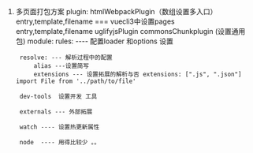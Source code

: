 1. 多页面打包方案 
        plugin: 
            htmlWebpackPlugin（数组设置多入口）entry,template,filename  === vuecli3中设置pages  entry,template,filename 
            uglifyjsPlugin
            commonsChunkplugin (设置通用包)
        module:
            rules: ---- 配置loader 和options 设置
            
        resolve: --- 解析过程中的配置
            alias ---设置简写 
            extensions --- 设置拓展的解析与否 extensions: [".js", ".json"]   import File from '../path/to/file'
        
        dev-tools  设置开发 工具
        
        externals --- 外部拓展 

        watch ---- 设置热更新属性 

        node  ---- 用得比较少 。。 